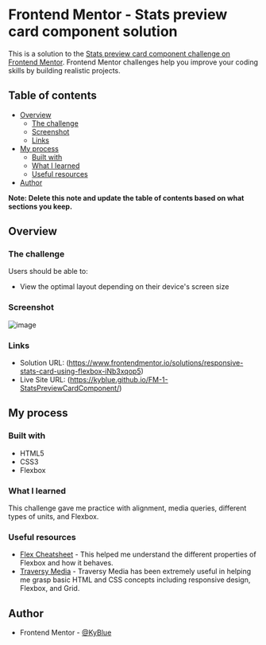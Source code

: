 # Frontend Mentor - Stats preview card component solution

This is a solution to the [Stats preview card component challenge on Frontend Mentor](https://www.frontendmentor.io/challenges/stats-preview-card-component-8JqbgoU62). Frontend Mentor challenges help you improve your coding skills by building realistic projects. 

## Table of contents

- [Overview](#overview)
  - [The challenge](#the-challenge)
  - [Screenshot](#screenshot)
  - [Links](#links)
- [My process](#my-process)
  - [Built with](#built-with)
  - [What I learned](#what-i-learned)
  - [Useful resources](#useful-resources)
- [Author](#author)

**Note: Delete this note and update the table of contents based on what sections you keep.**

## Overview

### The challenge

Users should be able to:

- View the optimal layout depending on their device's screen size

### Screenshot

![image](https://user-images.githubusercontent.com/84397950/121301069-465ff500-c8bd-11eb-9ffd-05d01dd57f30.png)


### Links

- Solution URL: (https://www.frontendmentor.io/solutions/responsive-stats-card-using-flexbox-iNb3xqop5)
- Live Site URL: (https://kyblue.github.io/FM-1-StatsPreviewCardComponent/)

## My process

### Built with

- HTML5
- CSS3
- Flexbox

### What I learned

This challenge gave me practice with alignment, media queries, different types of units, and Flexbox.

### Useful resources

- [Flex Cheatsheet](https://yoksel.github.io/flex-cheatsheet/#section-display) - This helped me understand the different properties of Flexbox and how it behaves.
- [Traversy Media](https://www.youtube.com/channel/UC29ju8bIPH5as8OGnQzwJyA) - Traversy Media has been extremely useful in helping me grasp basic HTML and CSS concepts including responsive design, Flexbox, and Grid.

## Author

- Frontend Mentor - [@KyBlue](https://www.frontendmentor.io/profile/KyBlue)
